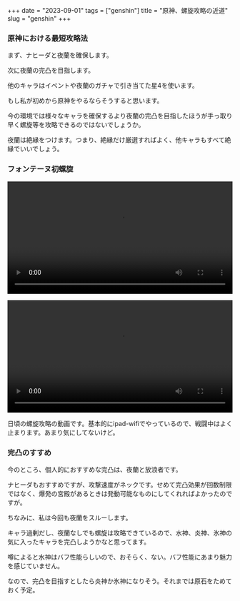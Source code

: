 +++
date = "2023-09-01"
tags = ["genshin"]
title = "原神、螺旋攻略の近道"
slug = "genshin"
+++

### 原神における最短攻略法

まず、ナヒーダと夜蘭を確保します。

次に夜蘭の完凸を目指します。

他のキャラはイベントや夜蘭のガチャで引き当てた星4を使います。

もし私が初めから原神をやるならそうすると思います。

今の環境では様々なキャラを確保するより夜蘭の完凸を目指したほうが手っ取り早く螺旋等を攻略できるのではないでしょうか。

夜蘭は絶縁をつけます。つまり、絶縁だけ厳選すればよく、他キャラもすべて絶縁でいいでしょう。

### フォンテーヌ初螺旋

<video controls style="width:100%;"><source src="https://raw.githubusercontent.com/syui/img/master/movie/genshin_rasen_20230901_0001.mp4"></video>

<video controls style="width:100%;"><source src="https://raw.githubusercontent.com/syui/img/master/movie/genshin_rasen_20230901_0002.mp4"></video>

日頃の螺旋攻略の動画です。基本的にipad-wifiでやっているので、戦闘中はよく止まります。あまり気にしてないけど。

### 完凸のすすめ

今のところ、個人的におすすめな完凸は、夜蘭と放浪者です。

ナヒーダもおすすめですが、攻撃速度がネックです。せめて完凸効果が回数制限ではなく、爆発の宮殿があるときは発動可能なものにしてくれればよかったのですが。

ちなみに、私は今回も夜蘭をスルーします。

キャラ過剰だし、夜蘭なしでも螺旋は攻略できているので、水神、炎神、氷神の気に入ったキャラを完凸しようかなと思ってます。

噂によると水神はバフ性能らしいので、おそらく、ない。バフ性能にあまり魅力を感じていません。

なので、完凸を目指すとしたら炎神か氷神になりそう。それまでは原石をためておく予定。

